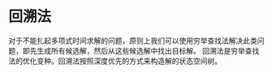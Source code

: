 # 回溯法
对于不能扎起多项式时间求解的问题，原则上我们可以使用穷举查找法解决此类问题，即先生成所有候选解，然后从这些候选解中找出目标解。
回溯法是穷举查找法的优化变种。回溯法按照深度优先的方式来构造解的状态空间树。

<!--stackedit_data:
eyJoaXN0b3J5IjpbNzEyMTM5NDI4XX0=
-->